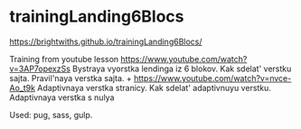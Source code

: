 # trainingLanding6Blocs
https://brightwiths.github.io/trainingLanding6Blocs/

Training from youtube lesson https://www.youtube.com/watch?v=3AP7opexzSs
Bystraya vyorstka lendinga iz 6 blokov. Kak sdelat' verstku sajta. Pravil'naya verstka sajta.
+
https://www.youtube.com/watch?v=nvce-Ao_t9k
Adaptivnaya verstka stranicy. Kak sdelat' adaptivnuyu verstku. Adaptivnaya verstka s nulya 

Used: pug, sass, gulp.

